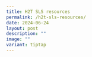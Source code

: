 ```yaml
---
title: H2T SLS resources
permalink: /h2t-sls-resources/
date: 2024-06-24
layout: post
description: ""
image: ""
variant: tiptap
---
```

